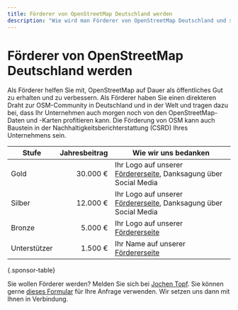 ```yaml
---
title: Förderer von OpenStreetMap Deutschland werden
description: "Wie wird man Förderer von OpenStreetMap Deutschland und sichert den Erhalt freier Kartendaten – nachhaltig, sichtbar und wirkungsvoll."
---
```


# Förderer von OpenStreetMap Deutschland werden

Als Förderer helfen Sie mit, OpenStreetMap auf Dauer als öffentliches Gut zu
erhalten und zu verbessern. Als Förderer haben Sie einen direkteren Draht zur
OSM-Community in Deutschland und in der Welt und tragen dazu bei, dass Ihr
Unternehmen auch morgen noch von den OpenStreetMap-Daten und -Karten
profitieren kann. Die Förderung von OSM kann auch Baustein in der
Nachhaltigkeitsberichterstattung (CSRD) Ihres Unternehmens sein.


| Stufe        | Jahresbeitrag | Wie wir uns bedanken |
| ------------ | ------------: | -------------------- |
| Gold         |      30.000 € | Ihr Logo auf unserer [Fördererseite](/förderer/), Danksagung über Social Media |
| Silber       |      12.000 € | Ihr Logo auf unserer [Fördererseite](/förderer/), Danksagung über Social Media |
| Bronze       |       5.000 € | Ihr Logo auf unserer [Fördererseite](/förderer/) |
| Unterstützer |       1.500 € | Ihr Name auf unserer [Fördererseite](/förderer/) |
{.sponsor-table}

Sie wollen Förderer werden? Melden Sie sich bei [Jochen
Topf](mailto:jochen.topf@fossgis.de). Sie können gerne [dieses
Formular](/förderer/Formular-OpenStreetMap-Förderer.pdf) für Ihre Anfrage
verwenden. Wir setzen uns dann mit Ihnen in Verbindung.

